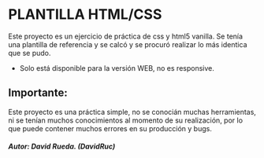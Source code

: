 # PLANTILLA HTML/CSS

Este proyecto es un ejercicio de práctica de css y html5 vanilla. Se tenía una plantilla de referencia y se calcó y se procuró realizar lo más identica que se pudo. 

* Solo está disponible para la versión WEB, no es responsive.

## Importante: 

Este proyecto es una práctica simple, no se conocián muchas herramientas, ni se tenían muchos conocimientos al momento de su realización, por lo que puede contener muchos errores en su producción y bugs.

##### Autor: David Rueda. (DavidRuc)
